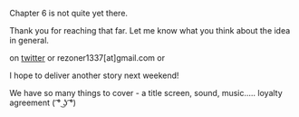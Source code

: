 Chapter 6 is not quite yet there.

Thank you for reaching that far. Let me know what you think about the idea in general.

on [twitter](https://twitter.com/rezoner) or rezoner1337[at]gmail.com or 

I hope to deliver another story next weekend!

We have so many things to cover - a title screen, sound, music..... loyalty agreement ( ͡° ͜ʖ ͡°) 